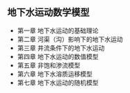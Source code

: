 ## 地下水运动数学模型
- 第一章 地下水运动的基础理论 
- 第二章 河渠（沟）影响下的地下水运动
- 第三章 井流条件下的地下水运动
- 第四章 地下水运动的数值模型
- 第五章 非饱和渗流模型
- 第六章 地下水溶质运移模型
- 第七章 地下水运动的随机模型